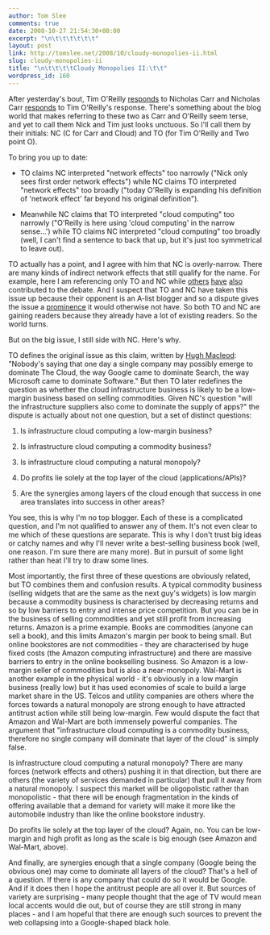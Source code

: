 ```yaml
---
author: Tom Slee
comments: true
date: 2008-10-27 21:54:30+00:00
excerpt: "\n\t\t\t\t\t\t"
layout: post
link: http://tomslee.net/2008/10/cloudy-monopolies-ii.html
slug: cloudy-monopolies-ii
title: "\n\t\t\t\tCloudy Monopolies II:\t\t"
wordpress_id: 160
---
```



				

After yesterday's bout, Tim O'Reilly [responds](http://radar.oreilly.com/2008/10/network-effects-in-data.html) to Nicholas Carr and Nicholas Carr [responds](http://www.roughtype.com/archives/2008/10/further_thought.php)
to Tim O'Reilly's response. There's something about the blog world that
makes referring to these two as Carr and O'Reilly seem terse, and yet
to call them Nick and Tim just looks unctuous. So I'll call them by
their initials: NC (C for Carr and Cloud) and TO (for Tim O'Reilly and
Two point O). 

To bring you up to date:



  * TO claims NC
interpreted "network effects" too narrowly ("Nick only sees first order
network effects") while NC claims TO interpreted "network effects" too
broadly ("today O'Reilly is expanding his definition of 'network
effect' far beyond his original definition").


  * Meanwhile NC claims
that TO interpreted "cloud computing" too narrowly ("O'Reilly is here
using 'cloud computing' in the narrow sense...') while TO claims NC
interpreted "cloud computing" too broadly (well, I can't find a
sentence to back that up, but it's just too symmetrical to leave out).




TO
actually has a point, and I agree with him that NC is overly-narrow.
There are many kinds of indirect network effects that still qualify for the name. For example, here I am
referencing only TO and NC while [others](http://www.cloudave.com/link/network-effects-monopoly-and-cloud-computing) [have](http://broadstuff.com/archives/1328-Increasingly-foggy-conditions-around-Cloud-Computing.html) [also](http://www.mathewingram.com/work/2008/10/26/nick-carr-still-wrong-on-google-part-2/)
contributed to the debate. And I suspect that TO and NC have taken this
issue up because their opponent is an A-list blogger and so a dispute
gives the issue a [prominence](http://www.techmeme.com/081026/p13#a081026p13) it would otherwise not have. So both TO and NC are gaining readers because they already have a lot of existing readers. So the world turns.

But on the big issue, I still side with NC. Here's why.

TO defines the original issue as this claim, written by [Hugh Macleod](http://www.gapingvoid.com/Moveable_Type/archives/004638.html):
"Nobody's saying that one day a single company may possibly emerge to
dominate The Cloud, the way Google came to dominate Search, the way
Microsoft came to dominate Software." But then TO later redefines the
question as whether the cloud infrastructure business is likely to be a
low-margin business based on selling commodities. Given NC's question
"will the infrastructure suppliers also come to dominate the supply of
apps?" the dispute is actually about not one question, but a set of distinct questions:






  1. Is infrastructure cloud computing a low-margin business?


  2. Is infrastructure cloud computing a commodity business?


  3. Is infrastructure cloud computing a natural monopoly?


  4. Do profits lie solely at the top layer of the cloud (applications/APIs)?


  5. Are the synergies among layers of the cloud enough that success in one area translates into success in other areas?




You see, this is why I'm no top blogger. Each of these is a complicated
question, and I'm not qualified to answer any of them. It's not even
clear to me which of these questions are separate. This is why I don't
trust big ideas or catchy names and why I'll never write a best-selling
business book (well, one reason. I'm sure there are many more). But in
pursuit of some light rather than heat I'll try to draw some lines.


Most importantly, the first three of these questions are obviously related, but TO combines them and confusion results. A typical commodity business (selling
widgets that are the same as the next guy's widgets) is low margin
because a commodity business is characterised by decreasing returns and
so by low barriers to entry and intense price competition. But you can
be in the business of selling commodities and yet still profit from
increasing returns. Amazon is a prime example. Books are commodities
(anyone can sell a book), and this limits Amazon's margin per book to
being small. But online bookstores are not commodities - they are
characterised by huge fixed costs (the Amazon computing infrastructure)
and there are massive barriers to entry in the online bookselling
business. So Amazon is a low-margin seller of commodities but is also a
near-monopoly. Wal-Mart is another example in the physical world - it's
obviously in a low margin business (really low) but it has used
economies of scale to build a large market share in the US. Telcos and
utility companies are others where the forces towards a natural
monopoly are strong enough to have attracted antitrust action while
still being low-margin. Few would dispute the fact that Amazon and
Wal-Mart are both immensely powerful companies. The argument that
"infrastructure cloud computing is a commodity business, therefore no single
company will dominate that layer of the cloud" is simply false.


Is infrastructure cloud computing a natural monopoly? There are many
forces (network effects and others) pushing it in that direction, but
there are others (the variety of services demanded in particular) that
pull it away from a natural monopoly. I suspect this market will be
oligopolistic rather than monopolistic - that there will be enough
fragmentation in the kinds of offering available that a demand for
variety will make it more like the automobile industry than like the
online bookstore industry.


Do profits lie solely at the top layer of the cloud? Again, no. You can
be low-margin and high profit as long as the scale is big enough (see
Amazon and Wal-Mart, above). 


And finally, are synergies enough that a single company (Google being
the obvious one) may come to dominate all layers of the cloud? That's a
hell of a question. If there is any company that could do so it would be Google. And
if it does then I hope the antitrust people are all over it. But
sources of variety are surprising - many people thought that the age of
TV would mean local accents would die out, but of course they are still strong in many places - and I am hopeful
that there are enough such sources to prevent the web collapsing into a
Google-shaped black hole.


		
